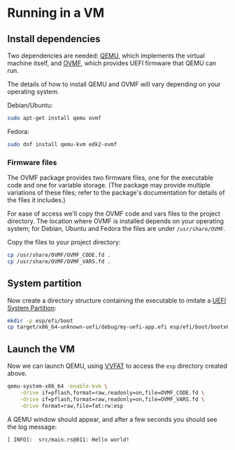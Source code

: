 # Running in a VM

## Install dependencies

Two dependencies are needed: [QEMU], which implements the virtual
machine itself, and [OVMF], which provides UEFI firmware that QEMU can
run.

The details of how to install QEMU and OVMF will vary depending on your
operating system.

Debian/Ubuntu:
```sh
sudo apt-get install qemu ovmf
```

Fedora:
```sh
sudo dnf install qemu-kvm edk2-ovmf
```

### Firmware files

The OVMF package provides two firmware files, one for the executable
code and one for variable storage. (The package may provide multiple
variations of these files; refer to the package's documentation for
details of the files it includes.)

For ease of access we'll copy the OVMF code and vars files to the
project directory. The location where OVMF is installed depends on your
operating system; for Debian, Ubuntu and Fedora the files are under
`/usr/share/OVMF`.

Copy the files to your project directory:
```sh
cp /usr/share/OVMF/OVMF_CODE.fd .
cp /usr/share/OVMF/OVMF_VARS.fd .
```

## System partition

Now create a directory structure containing the executable to imitate a
[UEFI System Partition]:

```sh
mkdir -p esp/efi/boot
cp target/x86_64-unknown-uefi/debug/my-uefi-app.efi esp/efi/boot/bootx64.efi
```

## Launch the VM

Now we can launch QEMU, using [VVFAT] to access the `esp` directory created above.

```sh
qemu-system-x86_64 -enable-kvm \
    -drive if=pflash,format=raw,readonly=on,file=OVMF_CODE.fd \
    -drive if=pflash,format=raw,readonly=on,file=OVMF_VARS.fd \
    -drive format=raw,file=fat:rw:esp
```

A QEMU window should appear, and after a few seconds you should see the
log message:
```text
[ INFO]:  src/main.rs@011: Hello world!
```

[QEMU]: https://www.qemu.org
[OVMF]: https://github.com/tianocore/tianocore.github.io/wiki/OVMF
[VVFAT]: https://en.m.wikibooks.org/wiki/QEMU/Devices/Storage#Virtual_FAT_filesystem_(VVFAT)
[UEFI System Partition]: ../concepts/gpt.md#system-partition
